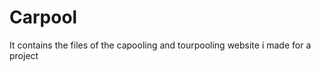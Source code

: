 Carpool
=======

It contains the files of the capooling and tourpooling website i made for a project
